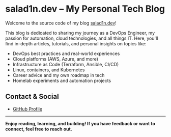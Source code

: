 # salad1n.dev – My Personal Tech Blog

Welcome to the source code of my blog [salad1n.dev](https://salad1n.dev)!

This blog is dedicated to sharing my journey as a DevOps Engineer, my passion for automation, cloud technologies, and all things IT. Here, you'll find in-depth articles, tutorials, and personal insights on topics like:

- DevOps best practices and real-world experiences
- Cloud platforms (AWS, Azure, and more)
- Infrastructure as Code (Terraform, Ansible, CI/CD)
- Linux, containers, and Kubernetes
- Career advice and my own roadmap in tech
- Homelab experiments and automation projects


## Contact & Social
- [GitHub Profile](https://github.com/devopsenqineer)

---

**Enjoy reading, learning, and building! If you have feedback or want to connect, feel free to reach out.**